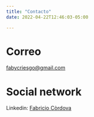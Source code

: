 ```yaml
---
title: "Contacto"
date: 2022-04-22T12:46:03-05:00

---
```

# Correo
fabycriesgo@gmail.com

# Social network

Linkedin: [Fabricio Còrdova](https://www.linkedin.com/in/fabriciocordova/)

